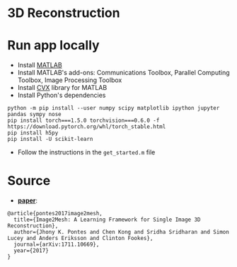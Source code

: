 # 3D Reconstruction

# Run app locally
- Install [MATLAB](https://la.mathworks.com/downloads/)
- Install MATLAB's add-ons: Communications Toolbox, Parallel Computing Toolbox, Image Processing Toolbox
- Install [CVX](http://cvxr.com/cvx/download/) library for MATLAB
- Install Python's dependencies
```
python -m pip install --user numpy scipy matplotlib ipython jupyter pandas sympy nose
pip install torch===1.5.0 torchvision===0.6.0 -f https://download.pytorch.org/whl/torch_stable.html
pip install h5py
pip install -U scikit-learn
```
- Follow the instructions in the `get_started.m` file

# Source
- [**paper**](https://arxiv.org/abs/1711.10669.pdf):
```
@article{pontes2017image2mesh,
  title={Image2Mesh: A Learning Framework for Single Image 3D Reconstruction},
  author={Jhony K. Pontes and Chen Kong and Sridha Sridharan and Simon Lucey and Anders Eriksson and Clinton Fookes},
  journal={arXiv:1711.10669},
  year={2017}
}
```
